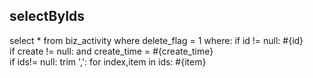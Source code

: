 ## selectByIds
select * from biz_activity where delete_flag = 1
where:
  if id != null:
     #{id}   
  if create != null:
     and create_time = #{create_time}      
if ids!= null:
   trim ',':
     for index,item in ids:
       #{item} 